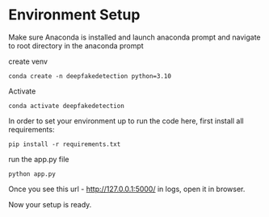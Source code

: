 

# Environment Setup

Make sure Anaconda is installed and launch anaconda prompt and navigate to root directory in the anaconda prompt

create venv

```shell
conda create -n deepfakedetection python=3.10
```

Activate

```shell
conda activate deepfakedetection 
```

In order to set your environment up to run the code here, first install all requirements:

```shell
pip install -r requirements.txt
```

run the app.py file 

```shell
python app.py
```

Once you see this url - http://127.0.0.1:5000/ in logs, open it in browser.

Now your setup is ready.